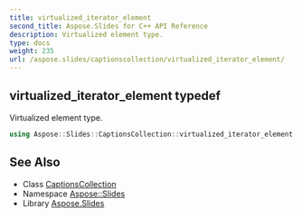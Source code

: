```yaml
---
title: virtualized_iterator_element
second_title: Aspose.Slides for C++ API Reference
description: Virtualized element type.
type: docs
weight: 235
url: /aspose.slides/captionscollection/virtualized_iterator_element/
---
```

## virtualized_iterator_element typedef


Virtualized element type.

```cpp
using Aspose::Slides::CaptionsCollection::virtualized_iterator_element =  typename iterator_holder_type::virtualized_iterator_element
```

## See Also

* Class [CaptionsCollection](../)
* Namespace [Aspose::Slides](../../)
* Library [Aspose.Slides](../../../)